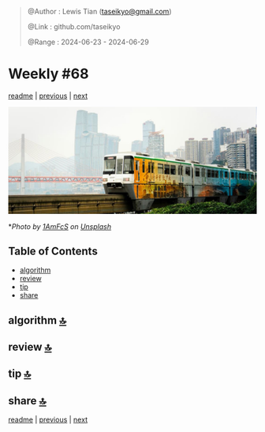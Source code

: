 > @Author  : Lewis Tian (taseikyo@gmail.com)
>
> @Link    : github.com/taseikyo
>
> @Range   : 2024-06-23 - 2024-06-29

# Weekly #68

[readme](../README.md) | [previous](202406W3.md) | [next](202407W1.md)

![](../images/2024/06/1amfcs-E6QPnDDItHg-unsplash.jpg "Weekly #68")

\**Photo by [1AmFcS](https://unsplash.com/@1amfcs) on [Unsplash](https://unsplash.com/photos/a-train-traveling-over-a-bridge-over-a-river-E6QPnDDItHg?utm_content=creditCopyText)*

## Table of Contents

- [algorithm](#algorithm-)
- [review](#review-)
- [tip](#tip-)
- [share](#share-)

## algorithm [🔝](#weekly-68)

## review [🔝](#weekly-68)

## tip [🔝](#weekly-68)

## share [🔝](#weekly-68)

[readme](../README.md) | [previous](202406W3.md) | [next](202407W1.md)

